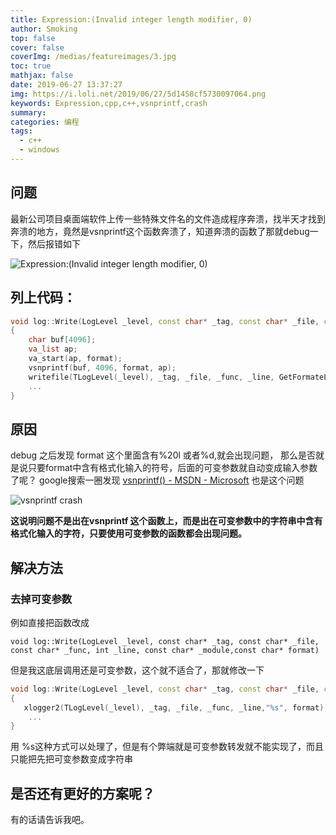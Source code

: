```yaml
---
title: Expression:(Invalid integer length modifier, 0)
author: Smoking
top: false
cover: false
coverImg: /medias/featureimages/3.jpg
toc: true
mathjax: false
date: 2019-06-27 13:37:27
img: https://i.loli.net/2019/06/27/5d1458cf5730097064.png
keywords: Expression,cpp,c++,vsnprintf,crash
summary:
categories: 编程
tags:
  - c++
  - windows
---
```


## 问题
最新公司项目桌面端软件上传一些特殊文件名的文件造成程序奔溃，找半天才找到奔溃的地方，竟然是vsnprintf这个函数奔溃了，知道奔溃的函数了那就debug一下，然后报错如下

![Expression:(Invalid integer length modifier, 0)](https://i.loli.net/2019/06/27/5d1458cf5730097064.png)

## 列上代码：

```cpp
void log::Write(LogLevel _level, const char* _tag, const char* _file, const char* _func, int _line, const char* _module,const char* format, ...)
{
    char buf[4096];
	va_list ap;
	va_start(ap, format);
	vsnprintf(buf, 4096, format, ap);
    writefile(TLogLevel(_level), _tag, _file, _func, _line, GetFormateLogHeader(format, buf).c_str());
    ...
}
```

## 原因
debug 之后发现 format 这个里面含有%20l 或者%d,就会出现问题，
那么是否就是说只要format中含有格式化输入的符号，后面的可变参数就自动变成输入参数了呢？
google搜索一圈发现 [vsnprintf() - MSDN - Microsoft](https://social.msdn.microsoft.com/Forums/vstudio/en-US/5326dae2-46aa-4290-9b9d-b456cdc636d4/vsnprintf?forum=vcgeneral) 也是这个问题

![vsnprintf crash](https://i.loli.net/2019/06/27/5d145c015b03663887.png)

**这说明问题不是出在vsnprintf 这个函数上，而是出在可变参数中的字符串中含有格式化输入的字符，只要使用可变参数的函数都会出现问题。**

## 解决方法

### 去掉可变参数
例如直接把函数改成
```
void log::Write(LogLevel _level, const char* _tag, const char* _file, const char* _func, int _line, const char* _module,const char* format)
```

但是我这底层调用还是可变参数，这个就不适合了，那就修改一下

```cpp
void log::Write(LogLevel _level, const char* _tag, const char* _file, const char* _func, int _line, const char* _module,const char* format, ...)
{
   xlogger2(TLogLevel(_level), _tag, _file, _func, _line,"%s", format);
    ...
}
```
用 %s这种方式可以处理了，但是有个弊端就是可变参数转发就不能实现了，而且只能把先把可变参数变成字符串

## 是否还有更好的方案呢？

有的话请告诉我吧。
